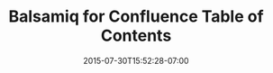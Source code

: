 ---
date: 2015-07-30T15:52:28-07:00
title: "Balsamiq for Confluence Table of Contents"
product: "Balsamiq for Confluence Server"
weight: 1
---